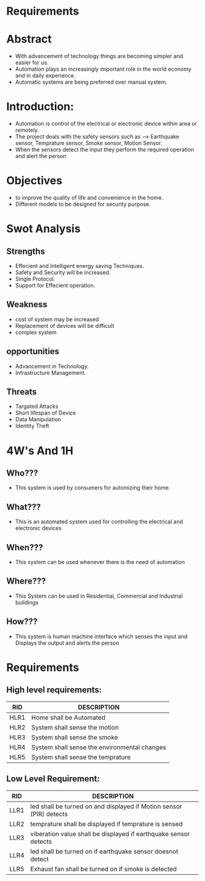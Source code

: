 # Requirements

# Abstract
- With advancement of technology things are becoming simpler and easier for us.  
- Automation plays an increasingly important role in the world economy and in daily experience. 
- Automatic systems are being preferred over manual system. 

# Introduction:

- Automation is control of the electrical or electronic device within area or remotely.
- The project deals with the safety sensors such as --> Earthquake sensor, Temprature sensor, Smoke sensor, Motion Sensor.
- When the sensors detect the input they perform the required operation and alert the person 

# Objectives
- to improve the quality of life and convenience in the home.
- Different models to be designed for security purpose.

# Swot Analysis
## Strengths
- Effecient and Intelligent energy saving Techniques.
- Safety and Security will be increased.
- Single Protocol.
- Support for Effecient operation.

## Weakness
- cost of system may be increased
- Replacement of devices will be difficult
- complex system

## opportunities
- Advancement in Technology.
- Infrastructure Management.

## Threats
- Targated Attacks
- Short lifespan of Device
- Data Manipulation
- Identity Theft

# 4W's And 1H

## Who??? 
- This system is used by consumers for automizing their home.
## What??? 
- This is an automated system used for controlling the electrical and electronic devices
## When??? 
- This system can be used whenever there is the need of automation
## Where??? 
- This System can be used in Residential, Commercial and Industrial buildings
## How??? 
- This system is human machine interface which senses the input  and Displays the output and alerts the person

# Requirements

## High level requirements:

|RID	|DESCRIPTION |
|---- |----|
|HLR1	|Home shall be Automated |
|HLR2	|System shall sense the motion |
|HLR3	|System shall sense the smoke  |
|HLR4	|System shall sense the environmental changes  |
|HLR5 |System shall sense the temprature |

## Low Level Requirement:

|RID	|DESCRIPTION |
|---- |----|
|LLR1	|led shall be turned on and displayed if Motion sensor (PIR) detects |
|LLR2	|temprature shall be displayed if temprature is sensed |
|LLR3	|viberation value shall be displayed if earthquake sensor detects |
|LLR4	|led shall be turned on if earthquake sensor doesnot detect |
|LLR5	|Exhaust fan shall be turned on if smoke is detected |
